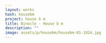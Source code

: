 ```yaml
---
layout: works
hash: housebm
project: house b m
title: Binocle - House b m
description: ""
image: assets/p/housebm/housebm-01-1024.jpg
---
```

